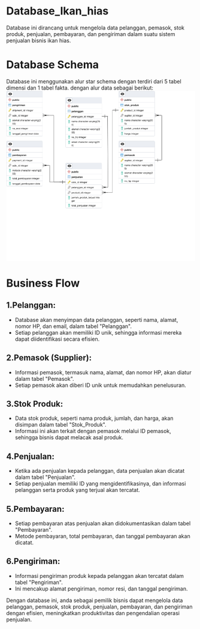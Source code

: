 # Database_Ikan_hias
Database ini dirancang untuk mengelola data pelanggan, pemasok, stok produk, penjualan, pembayaran, dan pengiriman dalam suatu sistem penjualan bisnis ikan hias.


# Database Schema
Database ini menggunakan alur star schema dengan terdiri dari 5 tabel dimensi dan 1 tabel fakta. dengan alur data sebagai berikut:
![Teks Alternatif](ERD_Ikan.jpg)

# Business Flow
## 1.Pelanggan:
- Database akan menyimpan data pelanggan, seperti nama, alamat, nomor HP, dan email, dalam tabel "Pelanggan".
- Setiap pelanggan akan memiliki ID unik, sehingga informasi mereka dapat diidentifikasi secara efisien.

## 2.Pemasok (Supplier):
- Informasi pemasok, termasuk nama, alamat, dan nomor HP, akan diatur dalam tabel "Pemasok".
- Setiap pemasok akan diberi ID unik untuk memudahkan penelusuran.

## 3.Stok Produk:
- Data stok produk, seperti nama produk, jumlah, dan harga, akan disimpan dalam tabel "Stok_Produk".
- Informasi ini akan terkait dengan pemasok melalui ID pemasok, sehingga bisnis dapat melacak asal produk.

## 4.Penjualan:
- Ketika ada penjualan kepada pelanggan, data penjualan akan dicatat dalam tabel "Penjualan".
- Setiap penjualan memiliki ID yang mengidentifikasinya, dan informasi pelanggan serta produk yang terjual akan tercatat.

## 5.Pembayaran:
- Setiap pembayaran atas penjualan akan didokumentasikan dalam tabel "Pembayaran".
- Metode pembayaran, total pembayaran, dan tanggal pembayaran akan dicatat.

## 6.Pengiriman:
- Informasi pengiriman produk kepada pelanggan akan tercatat dalam tabel "Pengiriman".
- Ini mencakup alamat pengiriman, nomor resi, dan tanggal pengiriman.

Dengan database ini, anda sebagai pemilik bisnis dapat mengelola data pelanggan, pemasok, stok produk, penjualan, pembayaran, dan pengiriman dengan efisien, meningkatkan produktivitas dan pengendalian operasi penjualan.
